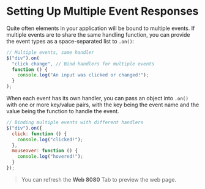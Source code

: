 # Setting Up Multiple Event Responses

Quite often elements in your application will be bound to multiple events. If multiple events are to share the same handling function, you can provide the event types as a space-separated list to `.on()`:

```js
// Multiple events, same handler
$("div").on(
  "click change", // Bind handlers for multiple events
  function () {
    console.log("An input was clicked or changed!");
  }
);
```

When each event has its own handler, you can pass an object into `.on()` with one or more key/value pairs, with the key being the event name and the value being the function to handle the event.

```js
// Binding multiple events with different handlers
$("div").on({
  click: function () {
    console.log("clicked!");
  },
  mouseover: function () {
    console.log("hovered!");
  }
});
```

> You can refresh the **Web 8080** Tab to preview the web page.

